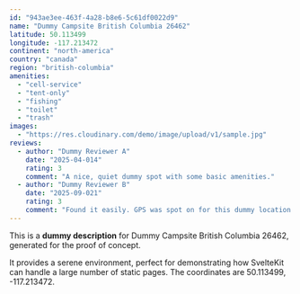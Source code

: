 ```yaml
---
id: "943ae3ee-463f-4a28-b8e6-5c61df0022d9"
name: "Dummy Campsite British Columbia 26462"
latitude: 50.113499
longitude: -117.213472
continent: "north-america"
country: "canada"
region: "british-columbia"
amenities:
  - "cell-service"
  - "tent-only"
  - "fishing"
  - "toilet"
  - "trash"
images:
  - "https://res.cloudinary.com/demo/image/upload/v1/sample.jpg"
reviews:
  - author: "Dummy Reviewer A"
    date: "2025-04-014"
    rating: 3
    comment: "A nice, quiet dummy spot with some basic amenities."
  - author: "Dummy Reviewer B"
    date: "2025-09-021"
    rating: 3
    comment: "Found it easily. GPS was spot on for this dummy location."
---
```


This is a **dummy description** for Dummy Campsite British Columbia 26462, generated for the proof of concept.

It provides a serene environment, perfect for demonstrating how SvelteKit can handle a large number of static pages. The coordinates are 50.113499, -117.213472.
